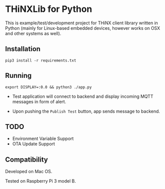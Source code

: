 # THiNXLib for Python

This is example/test/development project for THiNX client library written in Python (mainly for Linux-based embedded devices, however works on OSX and other systems as well).
## Installation

    pip3 install -r requirements.txt
## Running

    export DISPLAY=:0.0 && python3 ./app.py
    

* Test application will connect to backend and display incoming MQTT messages in form of alert.

* Upon pushing the `Publish Test` button, app sends message to backend.

## TODO

* Environment Variable Support
* OTA Update Support

## Compatibility

Developed on Mac OS.

Tested on Raspberry Pi 3 model B.
